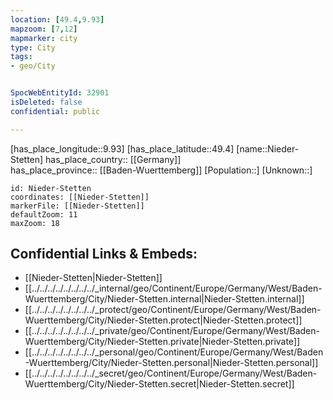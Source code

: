 ```yaml
---
location: [49.4,9.93] 
mapzoom: [7,12] 
mapmarker: city 
type: City
tags:
- geo/City


SpocWebEntityId: 32901
isDeleted: false
confidential: public

---
```

[has_place_longitude::9.93] 
[has_place_latitude::49.4] 
[name::Nieder-Stetten] 
has_place_country:: [[Germany]]  
has_place_province:: [[Baden-Wuerttemberg]] 
[Population::] 
[Unknown::] 


```leaflet
id: Nieder-Stetten
coordinates: [[Nieder-Stetten]] 
markerFile: [[Nieder-Stetten]] 
defaultZoom: 11 
maxZoom: 18
```


## Confidential Links & Embeds: 
- [[Nieder-Stetten|Nieder-Stetten]]  
- [[../../../../../../../../_internal/geo/Continent/Europe/Germany/West/Baden-Wuerttemberg/City/Nieder-Stetten.internal|Nieder-Stetten.internal]] 
- [[../../../../../../../../_protect/geo/Continent/Europe/Germany/West/Baden-Wuerttemberg/City/Nieder-Stetten.protect|Nieder-Stetten.protect]] 
- [[../../../../../../../../_private/geo/Continent/Europe/Germany/West/Baden-Wuerttemberg/City/Nieder-Stetten.private|Nieder-Stetten.private]] 
- [[../../../../../../../../_personal/geo/Continent/Europe/Germany/West/Baden-Wuerttemberg/City/Nieder-Stetten.personal|Nieder-Stetten.personal]] 
- [[../../../../../../../../_secret/geo/Continent/Europe/Germany/West/Baden-Wuerttemberg/City/Nieder-Stetten.secret|Nieder-Stetten.secret]] 
